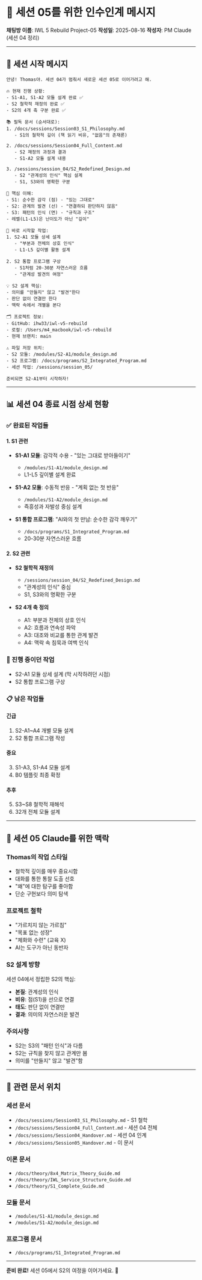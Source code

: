 # 📝 세션 05를 위한 인수인계 메시지

**채팅방 이름**: IWL 5 Rebuild Project-05
**작성일**: 2025-08-16
**작성자**: PM Claude (세션 04 정리)

---

## 🎯 세션 시작 메시지

```
안녕! Thomas야. 세션 04가 멈춰서 새로운 세션 05로 이어가려고 해.

🔥 현재 진행 상황:
- S1-A1, S1-A2 모듈 설계 완료 ✅
- S2 철학적 재정의 완료 ✅  
- S2의 4개 축 구분 완료 ✅

📚 필독 문서 (순서대로):
1. /docs/sessions/Session03_S1_Philosophy.md
   - S1의 철학적 깊이 (책 읽기 비유, "없음"의 존재론)
   
2. /docs/sessions/Session04_Full_Content.md
   - S2 재정의 과정과 결과
   - S1-A2 모듈 설계 내용

3. /sessions/session_04/S2_Redefined_Design.md
   - S2 "관계성의 인식" 핵심 설계
   - S1, S3와의 명확한 구분

📌 핵심 이해:
- S1: 순수한 감각 (점) - "있는 그대로"
- S2: 관계의 발견 (선) - "연결하되 판단하지 않음" 
- S3: 패턴의 인식 (면) - "규칙과 구조"
- 레벨(L1-L5)은 난이도가 아닌 "깊이"

🎯 바로 시작할 작업:
1. S2-A1 모듈 상세 설계
   - "부분과 전체의 상호 인식"
   - L1-L5 깊이별 활동 설계

2. S2 통합 프로그램 구상
   - S1처럼 20-30분 자연스러운 흐름
   - "관계성 발견의 여정"

💡 S2 설계 핵심:
- 의미를 "만들지" 않고 "발견"한다
- 판단 없이 연결만 한다
- 맥락 속에서 개별을 본다

🗂️ 프로젝트 정보:
- GitHub: ihw33/iwl-v5-rebuild
- 로컬: /Users/m4_macbook/iwl-v5-rebuild
- 현재 브랜치: main

⚠️ 파일 저장 위치:
- S2 모듈: /modules/S2-A1/module_design.md
- S2 프로그램: /docs/programs/S2_Integrated_Program.md
- 세션 작업: /sessions/session_05/

준비되면 S2-A1부터 시작하자!
```

---

## 📊 세션 04 종료 시점 상세 현황

### ✅ 완료된 작업들

#### 1. S1 관련
- **S1-A1 모듈**: 감각적 수용 - "있는 그대로 받아들이기"
  - `/modules/S1-A1/module_design.md`
  - L1-L5 깊이별 설계 완료
  
- **S1-A2 모듈**: 수동적 반응 - "계획 없는 첫 반응"
  - `/modules/S1-A2/module_design.md`
  - 즉흥성과 자발성 중심 설계

- **S1 통합 프로그램**: "AI와의 첫 만남: 순수한 감각 깨우기"
  - `/docs/programs/S1_Integrated_Program.md`
  - 20-30분 자연스러운 흐름

#### 2. S2 관련
- **S2 철학적 재정의**
  - `/sessions/session_04/S2_Redefined_Design.md`
  - "관계성의 인식" 중심
  - S1, S3와의 명확한 구분

- **S2 4개 축 정의**
  - A1: 부분과 전체의 상호 인식
  - A2: 흐름과 연속성 파악
  - A3: 대조와 비교를 통한 관계 발견
  - A4: 맥락 속 침묵과 여백 인식

### 🔄 진행 중이던 작업

- S2-A1 모듈 상세 설계 (막 시작하려던 시점)
- S2 통합 프로그램 구상

### 📋 남은 작업들

#### 긴급
1. S2-A1~A4 개별 모듈 설계
2. S2 통합 프로그램 작성

#### 중요
3. S1-A3, S1-A4 모듈 설계
4. B0 템플릿 최종 확정

#### 추후
5. S3~S8 철학적 재해석
6. 32개 전체 모듈 설계

---

## 💭 세션 05 Claude를 위한 맥락

### Thomas의 작업 스타일
- 철학적 깊이를 매우 중요시함
- 대화를 통한 통찰 도출 선호
- "왜"에 대한 탐구를 좋아함
- 단순 구현보다 의미 탐색

### 프로젝트 철학
- "가르치지 않는 가르침"
- "목표 없는 성장"
- "체화와 수련" (교육 X)
- AI는 도구가 아닌 동반자

### S2 설계 방향
세션 04에서 정립한 S2의 핵심:
- **본질**: 관계성의 인식
- **비유**: 점(S1)을 선으로 연결
- **태도**: 판단 없이 연결만
- **결과**: 의미의 자연스러운 발견

### 주의사항
- S2는 S3의 "패턴 인식"과 다름
- S2는 규칙을 찾지 않고 관계만 봄
- 의미를 "만들지" 않고 "발견"함

---

## 🔗 관련 문서 위치

### 세션 문서
- `/docs/sessions/Session03_S1_Philosophy.md` - S1 철학
- `/docs/sessions/Session04_Full_Content.md` - 세션 04 전체
- `/docs/sessions/Session04_Handover.md` - 세션 04 인계
- `/docs/sessions/Session05_Handover.md` - 이 문서

### 이론 문서  
- `/docs/theory/8x4_Matrix_Theory_Guide.md`
- `/docs/theory/IWL_Service_Structure_Guide.md`
- `/docs/theory/S1_Complete_Guide.md`

### 모듈 문서
- `/modules/S1-A1/module_design.md`
- `/modules/S1-A2/module_design.md`

### 프로그램 문서
- `/docs/programs/S1_Integrated_Program.md`

---

**준비 완료!** 세션 05에서 S2의 여정을 이어가세요. 🚀